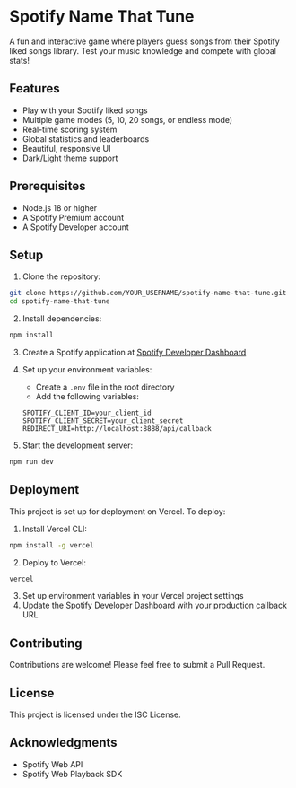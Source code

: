# Spotify Name That Tune

A fun and interactive game where players guess songs from their Spotify liked songs library. Test your music knowledge and compete with global stats!

## Features

- Play with your Spotify liked songs
- Multiple game modes (5, 10, 20 songs, or endless mode)
- Real-time scoring system
- Global statistics and leaderboards
- Beautiful, responsive UI
- Dark/Light theme support

## Prerequisites

- Node.js 18 or higher
- A Spotify Premium account
- A Spotify Developer account

## Setup

1. Clone the repository:
```bash
git clone https://github.com/YOUR_USERNAME/spotify-name-that-tune.git
cd spotify-name-that-tune
```

2. Install dependencies:
```bash
npm install
```

3. Create a Spotify application at [Spotify Developer Dashboard](https://developer.spotify.com/dashboard)

4. Set up your environment variables:
   - Create a `.env` file in the root directory
   - Add the following variables:
   ```
   SPOTIFY_CLIENT_ID=your_client_id
   SPOTIFY_CLIENT_SECRET=your_client_secret
   REDIRECT_URI=http://localhost:8888/api/callback
   ```

5. Start the development server:
```bash
npm run dev
```

## Deployment

This project is set up for deployment on Vercel. To deploy:

1. Install Vercel CLI:
```bash
npm install -g vercel
```

2. Deploy to Vercel:
```bash
vercel
```

3. Set up environment variables in your Vercel project settings
4. Update the Spotify Developer Dashboard with your production callback URL

## Contributing

Contributions are welcome! Please feel free to submit a Pull Request.

## License

This project is licensed under the ISC License.

## Acknowledgments

- Spotify Web API
- Spotify Web Playback SDK 